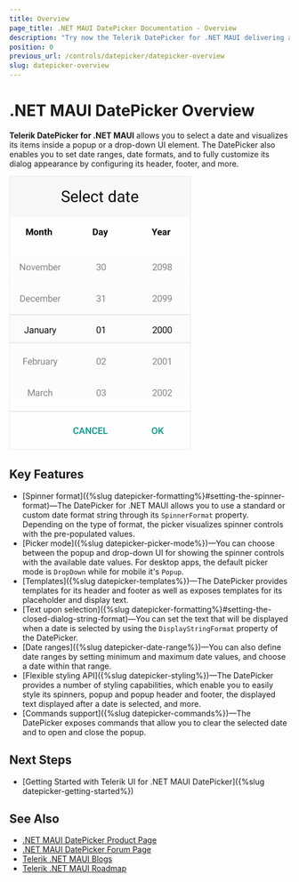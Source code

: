```yaml
---
title: Overview
page_title: .NET MAUI DatePicker Documentation - Overview
description: "Try now the Telerik DatePicker for .NET MAUI delivering a set of options for selecting dates."
position: 0
previous_url: /controls/datepicker/datepicker-overview
slug: datepicker-overview
---
```


# .NET MAUI DatePicker Overview

**Telerik DatePicker for .NET MAUI** allows you to select a date and visualizes its items inside a popup or a drop-down UI element. The DatePicker also enables you to set date ranges, date formats, and to fully customize its dialog appearance by configuring its header, footer, and more.  

![Telerik UI for .NET MAUI DatePicker overview](images/date_picker_overview.png)

## Key Features

* [Spinner format]({%slug datepicker-formatting%}#setting-the-spinner-format)&mdash;The DatePicker for .NET MAUI allows you to use a standard or custom date format string through its `SpinnerFormat` property. Depending on the type of format, the picker visualizes spinner controls with the pre-populated values.
* [Picker mode]({%slug datepicker-picker-mode%})&mdash;You can choose between the popup and drop-down UI for showing the spinner controls with the available date values. For desktop apps, the default picker mode is `DropDown` while for mobile it's `Popup`.
* [Templates]({%slug datepicker-templates%})&mdash;The DatePicker provides templates for its header and footer as well as exposes templates for its placeholder and display text.
* [Text upon selection]({%slug datepicker-formatting%}#setting-the-closed-dialog-string-format)&mdash;You can set the text that will be displayed when a date is selected by using the `DisplayStringFormat` property of the DatePicker.
* [Date ranges]({%slug datepicker-date-range%})&mdash;You can also define date ranges by setting minimum and maximum date values, and choose a date within that range.
* [Flexible styling API]({%slug datepicker-styling%})&mdash;The DatePicker provides a number of styling capabilities, which enable you to easily style its spinners, popup and popup header and footer, the displayed text displayed after a date is selected, and more.
* [Commands support]({%slug datepicker-commands%})&mdash;The DatePicker exposes commands that allow you to clear the selected date and to open and close the popup.

## Next Steps

- [Getting Started with Telerik UI for .NET MAUI DatePicker]({%slug datepicker-getting-started%})

## See Also

- [.NET MAUI DatePicker Product Page](https://www.telerik.com/maui-ui/datepicker)
- [.NET MAUI DatePicker Forum Page](https://www.telerik.com/forums/maui?tagId=1853)
- [Telerik .NET MAUI Blogs](https://www.telerik.com/blogs/mobile-net-maui)
- [Telerik .NET MAUI Roadmap](https://www.telerik.com/support/whats-new/maui-ui/roadmap)
